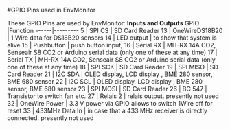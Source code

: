 #GPIO Pins used in EnvMonitor

These GPIO Pins are used by EnvMonitor:
**Inputs and Outputs**
GPIO |Function
------|---------
5 | SPI CS | SD Card Reader
13 | OneWireDS18B20 | 1 Wire data for DS18B20 sensors
14 | LED output | to show that system is alive
15 | Pushbutton | push button input, 
16 | Serial RX | MH-RX 14A CO2, Senseair S8 CO2 or Arduino serial data (only one of these at any time)
17 | Serial TX | MH-RX 14A CO2, Senseair S8 CO2 or Arduino serial data (only one of these at any time)
18 | SPI SCK | SD Card Reader
19 | SPI MISO | SD Card Reader
21 | I2C SDA | OLED display, LCD display , BME 280 sensor, BME 680 sensor 
22 | I2C SCL | OLED display, LCD display , BME 280 sensor, BME 680 sensor 
23 | SPI MOSI | SD Card Reader
26 | BC 547 | Transistor to switch fan etc. 
27 | Relais 2 | relais output. presently not used
32 | OneWire Power | 3.3 V power via GPIO allows to switch 1Wire off for reset
33 | 433MHz Data In | in case that a 433 MHz receiver is directly connected. presently not used